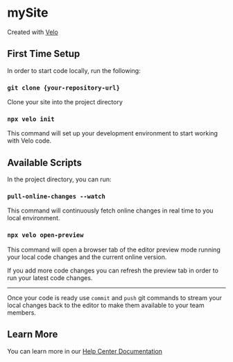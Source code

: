 <h1>mySite</h1>

Created with <a href="url">Velo</a>

<h2>First Time Setup</h2>

In order to start code locally, run the following:

<h3><code>git clone {your-repository-url}</code></h3>

Clone your site into the project directory

<h3><code>npx velo init</code></h3>

This command will set up your development environment to start working with Velo code.

<h2>Available Scripts</h2>

In the project directory, you can run:

<h3><code>pull-online-changes --watch</code></h3>

This command will continuously fetch online changes in real time to you local environment.

<h3><code>npx velo open-preview</code></h3>

This command will open a browser tab of the editor preview mode running your local code changes and the current online version. 

If you add more code changes you can refresh the preview tab in order to run your latest code changes.

<hr>

Once your code is ready use <code>commit</code> and <code>push</code> git commands to stream your local changes back to the editor to make them available to your team members.

<h2>Learn More</h2>

You can learn more in our <a href="url">Help Center Documentation</a>
